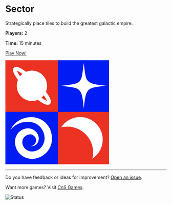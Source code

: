 # Sector

Strategically place tiles to build the greatest galactic empire.

**Players:** 2

**Time:** 15 minutes

[Play Now!](https://skedwards88.github.io/sector/)

![Game icon](images/favicon.png)

---

Do you have feedback or ideas for improvement? [Open an issue](https://github.com/skedwards88/sector/issues/new).

Want more games? Visit [CnS Games](https://skedwards88.github.io/portfolio/).

![Status](https://github.com/skedwards88/sector/actions/workflows/deploy.yml/badge.svg)
